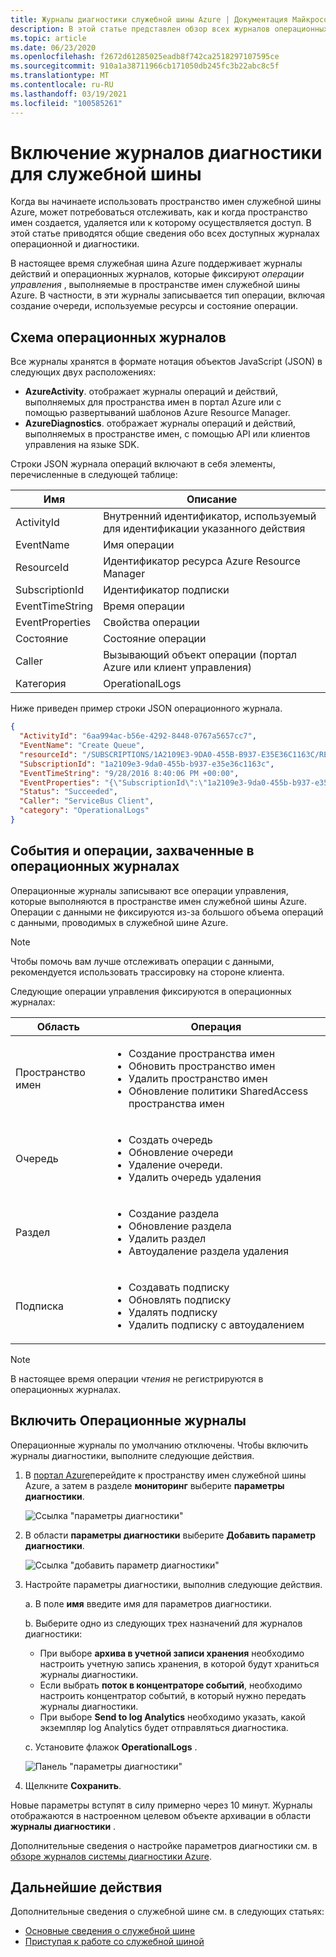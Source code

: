 ```yaml
---
title: Журналы диагностики служебной шины Azure | Документация Майкрософт
description: В этой статье представлен обзор всех журналов операционных и диагностических операций, доступных для служебной шины Azure.
ms.topic: article
ms.date: 06/23/2020
ms.openlocfilehash: f2672d61285025eadb8f742ca2518297107595ce
ms.sourcegitcommit: 910a1a38711966cb171050db245fc3b22abc8c5f
ms.translationtype: MT
ms.contentlocale: ru-RU
ms.lasthandoff: 03/19/2021
ms.locfileid: "100585261"
---
```

# <a name="enable-diagnostics-logs-for-service-bus"></a>Включение журналов диагностики для служебной шины

Когда вы начинаете использовать пространство имен служебной шины Azure, может потребоваться отслеживать, как и когда пространство имен создается, удаляется или к которому осуществляется доступ. В этой статье приводятся общие сведения обо всех доступных журналах операционной и диагностики.

В настоящее время служебная шина Azure поддерживает журналы действий и операционных журналов, которые фиксируют *операции управления* , выполняемые в пространстве имен служебной шины Azure. В частности, в эти журналы записывается тип операции, включая создание очереди, используемые ресурсы и состояние операции.

## <a name="operational-logs-schema"></a>Схема операционных журналов

Все журналы хранятся в формате нотация объектов JavaScript (JSON) в следующих двух расположениях:

- **AzureActivity**. отображает журналы операций и действий, выполняемых для пространства имен в портал Azure или с помощью развертываний шаблонов Azure Resource Manager.
- **AzureDiagnostics**. отображает журналы операций и действий, выполняемых в пространстве имен, с помощью API или клиентов управления на языке SDK.

Строки JSON журнала операций включают в себя элементы, перечисленные в следующей таблице:

| Имя | Описание |
| ------- | ------- |
| ActivityId | Внутренний идентификатор, используемый для идентификации указанного действия |
| EventName | Имя операции |
| ResourceId | Идентификатор ресурса Azure Resource Manager |
| SubscriptionId | Идентификатор подписки |
| EventTimeString | Время операции |
| EventProperties | Свойства операции |
| Состояние | Состояние операции |
| Caller | Вызывающий объект операции (портал Azure или клиент управления) |
| Категория | OperationalLogs |

Ниже приведен пример строки JSON операционного журнала.

```json
{
  "ActivityId": "6aa994ac-b56e-4292-8448-0767a5657cc7",
  "EventName": "Create Queue",
  "resourceId": "/SUBSCRIPTIONS/1A2109E3-9DA0-455B-B937-E35E36C1163C/RESOURCEGROUPS/DEFAULT-SERVICEBUS-CENTRALUS/PROVIDERS/MICROSOFT.SERVICEBUS/NAMESPACES/SHOEBOXEHNS-CY4001",
  "SubscriptionId": "1a2109e3-9da0-455b-b937-e35e36c1163c",
  "EventTimeString": "9/28/2016 8:40:06 PM +00:00",
  "EventProperties": "{\"SubscriptionId\":\"1a2109e3-9da0-455b-b937-e35e36c1163c\",\"Namespace\":\"shoeboxehns-cy4001\",\"Via\":\"https://shoeboxehns-cy4001.servicebus.windows.net/f8096791adb448579ee83d30e006a13e/?api-version=2016-07\",\"TrackingId\":\"5ee74c9e-72b5-4e98-97c4-08a62e56e221_G1\"}",
  "Status": "Succeeded",
  "Caller": "ServiceBus Client",
  "category": "OperationalLogs"
}
```

## <a name="events-and-operations-captured-in-operational-logs"></a>События и операции, захваченные в операционных журналах

Операционные журналы записывают все операции управления, которые выполняются в пространстве имен служебной шины Azure. Операции с данными не фиксируются из-за большого объема операций с данными, проводимых в служебной шине Azure.

> [!NOTE]
> Чтобы помочь вам лучше отслеживать операции с данными, рекомендуется использовать трассировку на стороне клиента.

Следующие операции управления фиксируются в операционных журналах: 

| Область | Операция|
|-------| -------- |
| Пространство имен | <ul> <li> Создание пространства имен</li> <li> Обновить пространство имен </li> <li> Удалить пространство имен </li> <li> Обновление политики SharedAccess пространства имен </li> </ul> | 
| Очередь | <ul> <li> Создать очередь</li> <li> Обновление очереди</li> <li> Удаление очереди. </li> <li> Удалить очередь удаления </li> </ul> | 
| Раздел | <ul> <li> Создание раздела </li> <li> Обновление раздела </li> <li> Удалить раздел </li> <li> Автоудаление раздела удаления </li> </ul> |
| Подписка | <ul> <li> Создавать подписку </li> <li> Обновлять подписку </li> <li> Удалять подписку </li> <li> Удалить подписку с автоудалением </li> </ul> |

> [!NOTE]
> В настоящее время операции *чтения* не регистрируются в операционных журналах.

## <a name="enable-operational-logs"></a>Включить Операционные журналы

Операционные журналы по умолчанию отключены. Чтобы включить журналы диагностики, выполните следующие действия.

1. В [портал Azure](https://portal.azure.com)перейдите к пространству имен служебной шины Azure, а затем в разделе **мониторинг** выберите  **параметры диагностики**.

   ![Ссылка "параметры диагностики"](./media/service-bus-diagnostic-logs/image1.png)

1. В области **параметры диагностики** выберите **Добавить параметр диагностики**.  

   ![Ссылка "добавить параметр диагностики"](./media/service-bus-diagnostic-logs/image2.png)

1. Настройте параметры диагностики, выполнив следующие действия.

   а. В поле **имя** введите имя для параметров диагностики.  

   b. Выберите одно из следующих трех назначений для журналов диагностики:  
   - При выборе **архива в учетной записи хранения** необходимо настроить учетную запись хранения, в которой будут храниться журналы диагностики.  
   - Если выбрать **поток в концентраторе событий**, необходимо настроить концентратор событий, в который нужно передать журналы диагностики.
   - При выборе **Send to log Analytics** необходимо указать, какой экземпляр log Analytics будет отправляться диагностика.  

   c. Установите флажок **OperationalLogs** .

    ![Панель "параметры диагностики"](./media/service-bus-diagnostic-logs/image3.png)

1. Щелкните **Сохранить**.

Новые параметры вступят в силу примерно через 10 минут. Журналы отображаются в настроенном целевом объекте архивации в области **журналы диагностики** .

Дополнительные сведения о настройке параметров диагностики см. в [обзоре журналов системы диагностики Azure](../azure-monitor/essentials/platform-logs-overview.md).

## <a name="next-steps"></a>Дальнейшие действия

Дополнительные сведения о служебной шине см. в следующих статьях:

* [Основные сведения о служебной шине](service-bus-messaging-overview.md)
* [Приступая к работе со служебной шиной](service-bus-dotnet-get-started-with-queues.md)